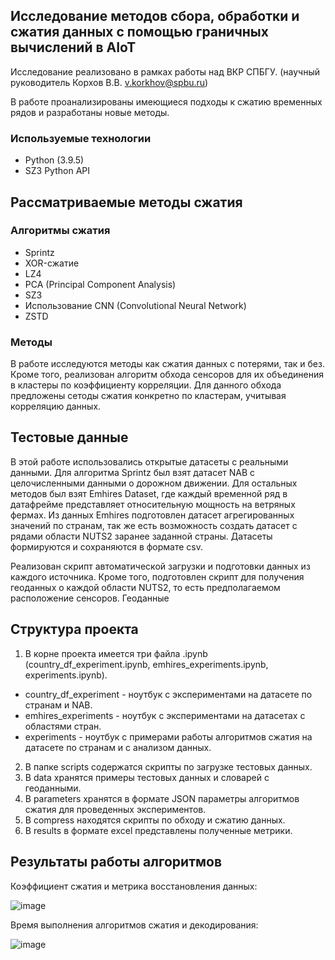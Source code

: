 ## Исследование методов сбора, обработки и сжатия данных с помощью граничных вычислений в AIoT

Исследование реализовано в рамках работы над ВКР СПБГУ. (научный руководитель Корхов В.В. v.korkhov@spbu.ru)

В работе проанализированы имеющиеся подходы к сжатию временных рядов и разработаны новые методы. 

### Используемые технологии

* Python (3.9.5)
* SZ3 Python API

## Рассматриваемые методы сжатия

### Алгоритмы сжатия

* Sprintz
* XOR-сжатие
* LZ4
* PCA (Principal Component Analysis)
* SZ3
* Использование CNN (Convolutional Neural Network)
* ZSTD

### Методы

В работе исследуются методы как сжатия данных с потерями, так и без. Кроме того, реализован алгоритм обхода 
сенсоров для их объединения в кластеры по коэффициенту корреляции. Для данного обхода предложены сетоды сжатия
конкретно по кластерам, учитывая корреляцию данных.

## Тестовые данные

В этой работе использовались открытые датасеты с реальными данными. Для алгоритма Sprintz был взят датасет NAB
с целочисленными данными о дорожном движении. Для остальных методов был взят Emhires Dataset, где каждый 
временной ряд в датафрейме представляет относительную мощность на ветряных фермах. Из данных Emhires 
подготовлен датасет агрегированных значений по странам, так же есть возможность создать датасет с рядами области
NUTS2 заранее заданной страны. Датасеты формируются и сохраняются в формате csv.

Реализован скрипт автоматической загрузки и подготовки данных из каждого источника. Кроме того, подготовлен 
скрипт для получения геоданных о каждой области NUTS2, то есть предполагаемом расположение сенсоров. Геоданные 

## Структура проекта

1. В корне проекта имеется три файла .ipynb (country_df_experiment.ipynb, emhires_experiments.ipynb, experiments.ipynb).
* country_df_experiment - ноутбук с экспериментами на датасете по странам и NAB.
* emhires_experiments - ноутбук с экспериментами на датасетах с областями стран.
* experiments - ноутбук с примерами работы алгоритмов сжатия на датасете по странам и с анализом данных.
2. В папке scripts содержатся скрипты по загрузке тестовых данных.
3. В data хранятся примеры тестовых данных и словарей с геоданными.
4. В parameters хранятся в формате JSON параметры алгоритмов сжатия для проведенных экспериментов.
5. В compress находятся скрипты по обходу и сжатию данных.
6. В results в формате excel представлены полученные метрики.

## Результаты работы алгоритмов

Коэффициент сжатия и метрика восстановления данных:

![image](https://github.com/user-attachments/assets/7363a617-6068-4445-ba6b-d9032b3adf48)

Время выполнения алгоритмов сжатия и декодирования:

![image](https://github.com/user-attachments/assets/867a1de5-dac8-450e-b544-1f2db125cb88)



